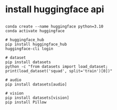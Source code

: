 
# install huggingface api

##

```shell
conda create --name huggingface python=3.10
conda activate huggingface
```

```shell
# huggingface_hub
pip install huggingface_hub
huggingface-cli login
```

```shell
# dataset
pip install datasets
python -c "from datasets import load_dataset; print(load_dataset('squad', split='train')[0])"

# audio
pip install datasets[audio]

# vision
pip install datasets[vision]
pip install Pillow
```